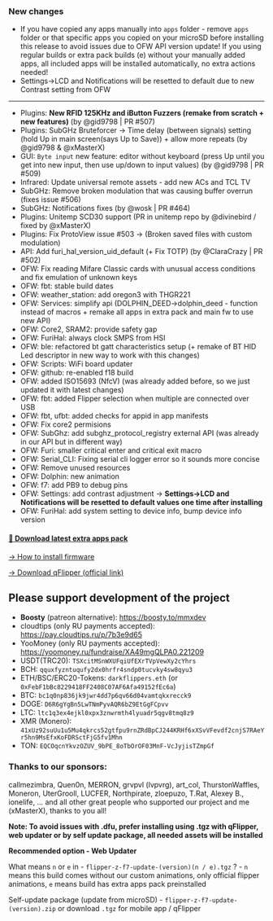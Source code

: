 ### New changes
* If you have copied any apps manually into `apps` folder - remove `apps` folder or that specific apps you copied on your microSD before installing this release to avoid issues due to OFW API version update! If you using regular builds or extra pack builds (e) without your manually added apps, all included apps will be installed automatically, no extra actions needed!
* Settings->LCD and Notifications will be resetted to default due to new Contrast setting from OFW
-----
* Plugins: **New RFID 125KHz and iButton Fuzzers (remake from scratch + new features)** (by @gid9798 | PR #507)
* Plugins: SubGHz Bruteforcer -> Time delay (between signals) setting (hold Up in main screen(says Up to Save)) + allow more repeats (by @gid9798 & @xMasterX)
* GUI: `Byte input` new feature: editor without keyboard (press Up until you get into new input, then use up/down to input values) (by @gid9798 | PR #509)
* Infrared: Update universal remote assets - add new ACs and TCL TV
* SubGHz: Remove broken modulation that was causing buffer overrun (fixes issue #506)
* SubGHz: Notifications fixes (by @wosk | PR #464)
* Plugins: Unitemp SCD30 support (PR in unitemp repo by @divinebird / fixed by @xMasterX)
* Plugins: Fix ProtoView issue #503 -> (Broken saved files with custom modulation)
* API: Add furi_hal_version_uid_default (+ Fix TOTP) (by @ClaraCrazy | PR #502)
* OFW: Fix reading Mifare Classic cards with unusual access conditions and fix emulation of unknown keys
* OFW: fbt: stable build dates
* OFW: weather_station: add oregon3 with THGR221
* OFW: Services: simplify api (DOLPHIN_DEED->dolphin_deed - function instead of macros + remake all apps in extra pack and main fw to use new API)
* OFW: Core2, SRAM2: provide safety gap
* OFW: FuriHal: always clock SMPS from HSI
* OFW: ble: refactored bt gatt characteristics setup (+ remake of BT HID Led descriptor in new way to work with this changes)
* OFW: Scripts: WiFi board updater
* OFW: github: re-enabled f18 build
* OFW: added ISO15693 (NfcV) (was already added before, so we just updated it with latest changes)
* OFW: fbt: added Flipper selection when multiple are connected over USB
* OFW: fbt, ufbt: added checks for appid in app manifests
* OFW: Fix core2 permisions
* OFW: SubGhz: add subghz_protocol_registry external API (was already in our API but in different way)
* OFW: Furi: smaller critical enter and critical exit macro
* OFW: Serial_CLI: Fixing serial cli logger error so it sounds more concise
* OFW: Remove unused resources
* OFW: Dolphin: new animation
* OFW: f7: add PB9 to debug pins
* OFW: Settings: add contrast adjustment -> **Settings->LCD and Notifications will be resetted to default values one time after installing**
* OFW: FuriHal: add system setting to device info, bump device info version

#### [🎲 Download latest extra apps pack](https://github.com/xMasterX/all-the-plugins/archive/refs/heads/main.zip)

[-> How to install firmware](https://github.com/DarkFlippers/unleashed-firmware/blob/dev/documentation/HowToInstall.md)

[-> Download qFlipper (official link)](https://flipperzero.one/update)

## Please support development of the project
* **Boosty** (patreon alternative): https://boosty.to/mmxdev
* cloudtips (only RU payments accepted): https://pay.cloudtips.ru/p/7b3e9d65
* YooMoney (only RU payments accepted): https://yoomoney.ru/fundraise/XA49mgQLPA0.221209
* USDT(TRC20): `TSXcitMSnWXUFqiUfEXrTVpVewXy2cYhrs`
* BCH: `qquxfyzntuqufy2dx0hrfr4sndp0tucvky4sw8qyu3`
* ETH/BSC/ERC20-Tokens: `darkflippers.eth` (or `0xFebF1bBc8229418FF2408C07AF6Afa49152fEc6a`)
* BTC: `bc1q0np836jk9jwr4dd7p6qv66d04vamtqkxrecck9`
* DOGE: `D6R6gYgBn5LwTNmPyvAQR6bZ9EtGgFCpvv`
* LTC: `ltc1q3ex4ejkl0xpx3znwrmth4lyuadr5qgv8tmq8z9`
* XMR (Monero): `41xUz92suUu1u5Mu4qkrcs52gtfpu9rnZRdBpCJ244KRHf6xXSvVFevdf2cnjS7RAeYr5hn9MsEfxKoFDRSctFjG5fv1Mhn`
* TON: `EQCOqcnYkvzOZUV_9bPE_8oTbOrOF03MnF-VcJyjisTZmpGf`

### Thanks to our sponsors:
callmezimbra, Quen0n, MERRON, grvpvl (lvpvrg), art_col, ThurstonWaffles, Moneron, UterGrooll, LUCFER, Northpirate, zloepuzo, T.Rat, Alexey B., ionelife, ...
and all other great people who supported our project and me (xMasterX), thanks to you all!

**Note: To avoid issues with .dfu, prefer installing using .tgz with qFlipper, web updater or by self update package, all needed assets will be installed**

**Recommended option - Web Updater**

What means `n` or `e` in - `flipper-z-f7-update-(version)(n / e).tgz` ? - `n` means this build comes without our custom animations, only official flipper animations, 
`e` means build has extra apps pack preinstalled

Self-update package (update from microSD) - `flipper-z-f7-update-(version).zip` or download `.tgz` for mobile app / qFlipper


